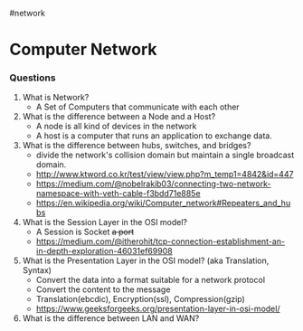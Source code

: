 #network
# Computer Network
### Questions

1. What is Network?
	* A Set of Computers that communicate with each other
2. What is the difference between a Node and a Host?
	* A node is all kind of devices in the network
	* A host is a computer that runs an application to exchange data.
3. What is the difference between hubs, switches, and bridges?
	* divide the network's collision domain but maintain a single broadcast domain.
	* http://www.ktword.co.kr/test/view/view.php?m_temp1=4842&id=447
	* https://medium.com/@nobelrakib03/connecting-two-network-namespace-with-veth-cable-f3bdd71e885e
	* https://en.wikipedia.org/wiki/Computer_network#Repeaters_and_hubs
1. What is the Session Layer in the OSI model?
	* A Session is Socket ~~a port~~
	* https://medium.com/@itherohit/tcp-connection-establishment-an-in-depth-exploration-46031ef69908
2. What is the Presentation Layer in the OSI model? (aka Translation, Syntax)
	* Convert the data into a format suitable for a network protocol
	* Convert the content to the message
	* Translation(ebcdic), Encryption(ssl), Compression(gzip)
	* https://www.geeksforgeeks.org/presentation-layer-in-osi-model/
3. What is the difference between LAN and WAN?